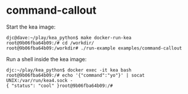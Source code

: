 # command-callout

Start the kea image:
```
djc@dave:~/play/kea_python$ make docker-run-kea
root@9b06fba64b09:/# cd /workdir/
root@9b06fba64b09:/workdir# ./run-example examples/command-callout
```

Run a shell inside the kea image:
```
djc:~/play/kea_python$ docker exec -it kea bash
root@9b06fba64b09:/# echo '{"command":"yo"}' | socat UNIX:/var/run/kea4.sock -
{ "status": "cool" }root@9b06fba64b09:/# 
```